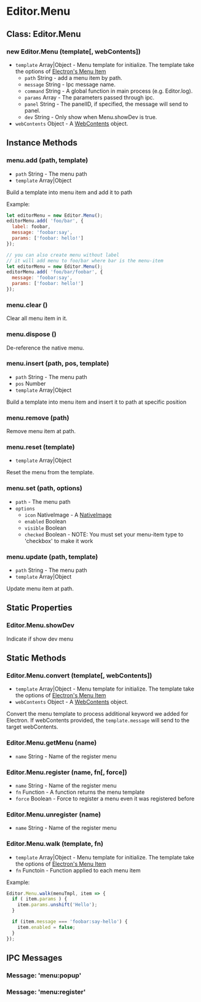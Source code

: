 # Editor.Menu

## Class: Editor.Menu

### new Editor.Menu (template[, webContents])

  - `template` Array|Object - Menu template for initialize. The template take the options of [Electron's Menu Item](http://electron.atom.io/docs/api/menu-item/)
    - `path` String - add a menu item by path.
    - `message` String - Ipc message name.
    - `command` String - A global function in main process (e.g. Editor.log).
    - `params` Array - The parameters passed through ipc.
    - `panel` String - The panelID, if specified, the message will send to panel.
    - `dev` String - Only show when Menu.showDev is true.
  - `webContents` Object - A [WebContents](http://electron.atom.io/docs/api/web-contents/) object.

## Instance Methods

### menu.add (path, template)

  - `path` String - The menu path
  - `template` Array|Object

Build a template into menu item and add it to path

Example:

```js
let editorMenu = new Editor.Menu();
editorMenu.add( 'foo/bar', {
  label: foobar,
  message: 'foobar:say',
  params: ['foobar: hello!']
});

// you can also create menu without label
// it will add menu to foo/bar where bar is the menu-item
let editorMenu = new Editor.Menu();
editorMenu.add( 'foo/bar/foobar', {
  message: 'foobar:say',
  params: ['foobar: hello!']
});
```

### menu.clear ()

Clear all menu item in it.

### menu.dispose ()

De-reference the native menu.

### menu.insert (path, pos, template)

  - `path` String - The menu path
  - `pos` Number
  - `template` Array|Object

Build a template into menu item and insert it to path at specific position

### menu.remove (path)

Remove menu item at path.

### menu.reset (template)

  - `template` Array|Object

Reset the menu from the template.

### menu.set (path, options)

  - `path` - The menu path
  - `options`
    - `icon` NativeImage - A [NativeImage](http://electron.atom.io/docs/api/native-image/)
    - `enabled` Boolean
    - `visible` Boolean
    - `checked` Boolean -  NOTE: You must set your menu-item type to 'checkbox' to make it work

### menu.update (path, template)

  - `path` String - The menu path
  - `template` Array|Object

Update menu item at path.

## Static Properties

### Editor.Menu.showDev

Indicate if show dev menu

## Static Methods

### Editor.Menu.convert (template[, webContents])

  - `template` Array|Object - Menu template for initialize. The template take the options of [Electron's Menu Item](http://electron.atom.io/docs/api/menu-item/)
  - `webContents` Object - A [WebContents](http://electron.atom.io/docs/api/web-contents/) object.

Convert the menu template to process additional keyword we added for Electron.
If webContents provided, the `template.message` will send to the target webContents.

### Editor.Menu.getMenu (name)

  - `name` String - Name of the register menu

### Editor.Menu.register (name, fn[, force])

  - `name` String - Name of the register menu
  - `fn` Function - A function returns the menu template
  - `force` Boolean - Force to register a menu even it was registered before

### Editor.Menu.unregister (name)

  - `name` String - Name of the register menu

### Editor.Menu.walk (template, fn)

  - `template` Array|Object - Menu template for initialize. The template take the options of [Electron's Menu Item](http://electron.atom.io/docs/api/menu-item/)
  - `fn` Functoin - Function applied to each menu item

Example:

```js  
Editor.Menu.walk(menuTmpl, item => {
  if ( item.params ) {
    item.params.unshift('Hello');
  }

  if (item.message === 'foobar:say-hello') {
    item.enabled = false;
  }
});
```

## IPC Messages

### Message: 'menu:popup'

### Message: 'menu:register'

